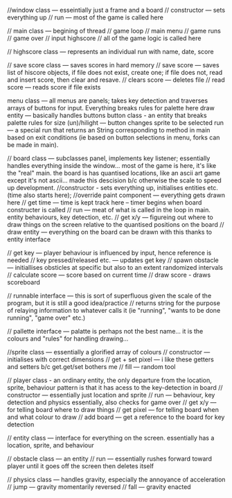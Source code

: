 //window class — esseintially just a frame and a board
// constructor — sets everything up
// run — most of the game is called here



// main class — begining of thread
// game loop 
// main menu
// game runs
// game over
// input highscore
// all of the game logic is called here



// highscore class — represents an individual run with name, date, score



// save score class — saves scores in hard memory
// save score — saves list of hiscore objects, if file does not exist, create one; if file does not, read and insert score, then clear and resave. 
// clears score — deletes file
// read score — reads score if file exists



menu class — all menus are panels; takes key detection and traverses arrays of buttons for input. Everything breaks rules for palette here
draw entity — basically handles buttons
button class - an entity that breaks palette rules for size
(un)/hilight — button changes sprite to be selected
run — a special run that returns an String corresponding to method in main based on exit conditions (ie based on button selections in menu, forks can be made in main). 



// board class — subclasses panel, implements key listener; essentially handles everything inside the window... most of the game is here, it's like the "real" main. the board is has quantised locations, like an ascii art game except it's not ascii... made this descision b/c otherwise the scale to speed up development. 
//constructor - sets everything up, initialises entities etc. (time also starts here);
//override paint component — everything gets drawn here
// get time — time is kept track here – timer begins when board constructer is called
// run — meat of what is called in the loop in main. entity behaviours, key detection, etc.
// get x/y — figureing out where to draw things on the screen relative to the quantised positions on the board
// draw entity — everything on the board can be drawn with this thanks to entity interface

// get key — player behaviour is influenced by input, hence reference is needed
// key pressed/released etc. — updates get key
// spawn obstacle — initiallises obsticles at specific but also to an extent randomized intervals
// calculate score — score based on current time
// draw score - draws scoreboard


// runnable interface — this is sort of superfluous given the scale of the program, but it is still a good idea/practice
// returns string for the purpose of relaying information to whatever calls it (ie "running", "wants to be done running", "game over" etc.)



// pallette interface — palatte is perhaps not the best name... it is the colours and "rules" for handling drawing...



//sprite class — essentially a glorified array of colours
// constructor — initialises with correct dimensions
// get + set pixel — i like these getters and setters b/c get.get/set bothers me
// fill — random tool



// player class - an ordinary entity, the only departure from the location, sprite, behaviour pattern is that it has acess to the key-detection in board
// constructor — essentially just location and sprite
// run — behaviour, key detection and physics essentially, also checks for game over
// get x/y — for telling board where to draw things
// get pixel — for telling board when and what colour to draw
// add board — get a reference to the board for key detection



// entity class — interface for everything on the screen. essentially has a location, sprite, and behaviour



// obstacle class — an entity
// run — essentially rushes forward toward player until it goes off the screen then deletes itself



// physics class — handles gravity, especially the annoyance of acceleration
// jump — gravity momentarily reversed
// fall — gravity enacted
